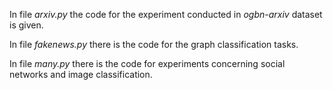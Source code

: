 In file *arxiv.py* the code for the experiment conducted in *ogbn-arxiv* dataset is given.

In file *fakenews.py* there is the code for the graph classification tasks.

In file *many.py* there is the code for experiments concerning social networks and image classification.
